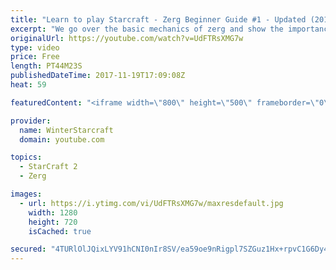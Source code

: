```yaml
---
title: "Learn to play Starcraft - Zerg Beginner Guide #1 - Updated (2017)"
excerpt: "We go over the basic mechanics of zerg and show the importance of understanding at least some of what your opponent is doing.  This guide is meant for players with an understanding of the objectives of starcraft but without any strong direction or gameplan, especially for each specific race! -- Watch"
originalUrl: https://youtube.com/watch?v=UdFTRsXMG7w
type: video
price: Free
length: PT44M23S
publishedDateTime: 2017-11-19T17:09:08Z
heat: 59

featuredContent: "<iframe width=\"800\" height=\"500\" frameborder=\"0\" src=\"https://www.youtube.com/embed/UdFTRsXMG7w\" allow=\"accelerometer; autoplay; encrypted-media; gyroscope; picture-in-picture\" allowfullscreen></iframe>"

provider:
  name: WinterStarcraft
  domain: youtube.com

topics:
  - StarCraft 2
  - Zerg

images:
  - url: https://i.ytimg.com/vi/UdFTRsXMG7w/maxresdefault.jpg
    width: 1280
    height: 720
    isCached: true

secured: "4TURlOlJQixLYV91hCNI0nIr8SV/ea59oe9nRigpl7SZGuz1Hx+rpvC1G6Dy4/TmQRz2P93Xxmwrp+AcedpDkrHYYKJKqa13Nzya+I7OgsJ/lZK/mCvKoX/+Q/fzWos27fAVRil/TWYJ8EnZIAYr7ezKfg+Gbz0N/87bM7UPzrGuHOaEX+PP0PPR4PFoXR1CplktxM1pMygTge5S6WJXtt6BYAE+QhXOrgn4efYibz9K6g+Wge/lfNsTk2onSXW8wWkhpHtWbX02LrePPBvJSuzOoFea1SCoB4vpU9oUWkiApqVjyv7BBMELLfzuCkURDfOVE6fCwXkZVi0dF8w6QjYNPzZookOkZ3+QgvLjJGOwMEtZzzFr6iRAvKlcRbpp3X0CBYLYQfz/AcRjYc1RQmj+MWqW2AaPBdE/y3kCqmtUS6cF3WPGSjiflbwhjiiC;ghyPOzTsmG37hZsEQBdZ2w=="
---
```


